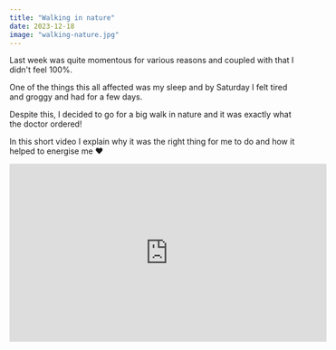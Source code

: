 ```yaml
---
title: "Walking in nature"
date: 2023-12-18
image: "walking-nature.jpg"
---
```

Last week was quite momentous for various reasons and coupled with that I didn't feel 100%. 

One of the things this all affected was my sleep and by Saturday I felt tired and groggy and had for a few days. 

Despite this, I decided to go for a big walk in nature and it was exactly what the doctor ordered! 

In this short video I explain why it was the right thing for me to do and how it helped to energise me ❤️

<iframe width="560" height="315" src="https://www.youtube.com/embed/934sz_btyR4?si=4Q514o1a5WUCTlYP" title="YouTube video player" frameborder="0" allow="accelerometer; autoplay; clipboard-write; encrypted-media; gyroscope; picture-in-picture; web-share" referrerpolicy="strict-origin-when-cross-origin" allowfullscreen></iframe>